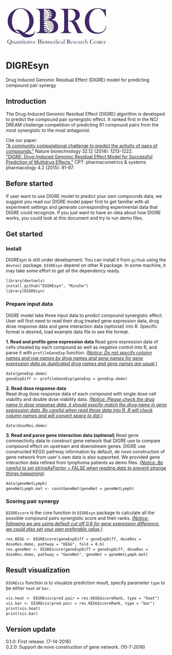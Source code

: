 ![DIGREsyn_logo](QBRC.jpg)

# DIGREsyn
Drug Induced Genomic Residual Effect (DIGRE) model for predicting compound pair synergy

## Introduction
The Drug-Induced Genomic Residual Effect (DIGRE) algorithm is developed to predict the compound pair synergistic effect. It ranked first in the NCI DREAM challenge competition of predicting 91 compound pairs from the most synergistic to the most antagonist. 

Cite our paper:  
["A community computational challenge to predict the activity of pairs of compounds."](http://www.nature.com/nbt/journal/v32/n12/full/nbt.3052.html) Nature biotechnology 32.12 (2014): 1213-1222.  
["DIGRE: Drug-Induced Genomic Residual Effect Model for Successful Prediction of Multidrug Effects."](http://onlinelibrary.wiley.com/doi/10.1002/psp4.1/abstract;jsessionid=2874AA1DB0B0E048BA1041B8D46BA07D.f03t04) CPT: pharmacometrics & systems pharmacology 4.2 (2015): 91-97.

## Before started
If user want to use DIGRE model to predict your own compounds data, we suggest you read our DIGRE model paper first to get famillar with all experiment settings and generate corresponding experimental data that DIGRE could recognize. If you just want to have an idea about how DIGRE works, you could look at this document and try to run demo files.


## Get started
### Install ###
DIGREsyn is still under development. You can install it from `github` using the `devtool` package. `DIGREsyn` depend on other R package. In some machine, it may take some effort to get all the dependency ready.

```{r}
library(devtools)
install_github("DIGREsyn", "Minzhe")
library(DIGREsyn)
```

### Prepare input data ###
DIGRE model take three input data to predict compound synergistic effect. User will first need to read their drug treated gene expression data, drug dose response data and gene interaction data (optional) into R. Specific format is desired, load example data file to see the format.

**1. Read and profile gene expression data**
Read gene expression data of cells cheated by each compound as well as negative control into R, and parse it with `profileGeneExp` function. <u>*(Notice: Do not specify column names and row names by drug names and gene names for gene expression data as duplicated drug names and gene names are usual.)*</u>
```{r}
data(geneExp.demo)
geneExpDiff <- profileGeneExp(geneExp = geneExp.demo)
```

**2. Read dose response data**  
Read drug dose response data of each compound with single dose cell viability and double dose viability data. <u>*(Notice: Please check the drug name in dose response data, it should exactly match the drug name in gene expression data. Be careful when read those data into R, R will check column names and will convert space to dot.)*</u>
```{r}
data(doseRes.demo)
```

**3. Read and parse gene interaction data (optional)**
Read gene connnectivity data to construct gene network that DIGRE use to compare compound effect on upstream and downstream genes. DIGRE use constructed KEGG pathway information by default, *de novo* construction of gene network from user's own data is also supported. We provided gene interaction data refined from lymphoma patients as demo files. <u>*(Notice: Be careful to set stringAsFactor = FALSE when reading data to prevent strange things happening)*</u>
```{r}
data(geneNetLymph)
geneNetLymph.mat <- constGeneNet(geneNet = geneNetLymph)
```

### Scoring pair synergy ###
`DIGREscore` is the core function in `DIGREsyn` package to calculate all the possible compound pairs synergistic score and their ranks. <u>*(Notice: following we are using default cut off 0.6 for gene expression difference, we could also set your own preferable value.)*</u>
```{r}
res.KEGG <- DIGREscore(geneExpDiff = geneExpDiff, doseRes = doseRes.demo, pathway = "KEGG", fold = 0.6)
res.geneNet <- DIGREscore(geneExpDiff = geneExpDiff, doseRes = doseRes.demo, pathway = "GeneNet", geneNet = geneNetLymph.mat)
```

## Result visualization
`DIGREvis` function is to visualize prediction result, specify parameter `type` to be either `heat` or `bar`.
```{r}
vis.heat <- DIGREvis(pred.pair = res.KEGG$scoreRank, type = "heat")
vis.bar <- DIGREvis(pred.pair = res.KEGG$scoreRank, type = "bar")
print(vis.heat)
print(vis.bar)
```

## Version update
0.1.0: First release. (7-14-2016)  
0.2.0: Support de novo construction of gene network. (10-7-2016)